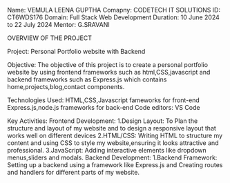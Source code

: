 Name: VEMULA LEENA GUPTHA
Comapny: CODETECH IT SOLUTIONS
ID: CT6WDS176
Domain: Full Stack Web Development
Duration: 10 June 2024 to 22 July 2024
Mentor: G.SRAVANI

OVERVIEW OF THE PROJECT

Project: Personal Portfolio website with  Backend

Objective: The objective of this project is to create a personal portfolio website by using frontend frameworks such as html,CSS,javascript and backend frameworks such as Express.js which contains home,projects,blog,contact components.

Technologies Used:
HTML,CSS,Javascript fameworks for front-end
Express.js,node.js frameworks for back-end
Code editors: VS Code

Key Activities:
Frontend Development:
1.Design Layout: To Plan the structure and layout of my website and to design a responsive layout that works well on different devices
2.HTML/CSS: Writing HTML to structure my content and using CSS to style my website,ensuring it looks attractive and professional.
3.JavaScript: Adding interactive elements like dropdown menus,sliders and modals.
Backend Development:
1.Backend Framework: Setting up a backend using a framework like Express.js and Creating routes and handlers for different parts of my website.




